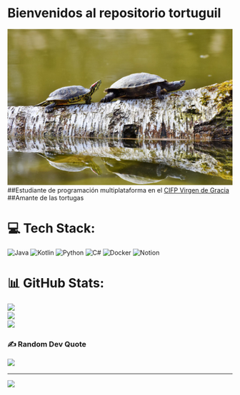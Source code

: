 # Bienvenidos al repositorio tortuguil
![](img/turtle.jpg)
##Estudiante de programación multiplataforma en el [CIFP Virgen de Gracia](https://cifpvirgendegracia.com)
##Amante de las tortugas
# 💻 Tech Stack:
![Java](https://img.shields.io/badge/java-%23ED8B00.svg?style=for-the-badge&logo=java&logoColor=white) ![Kotlin](https://img.shields.io/badge/kotlin-%230095D5.svg?style=for-the-badge&logo=kotlin&logoColor=white) ![Python](https://img.shields.io/badge/python-3670A0?style=for-the-badge&logo=python&logoColor=ffdd54) ![C#](https://img.shields.io/badge/c%23-%23239120.svg?style=for-the-badge&logo=c-sharp&logoColor=white) ![Docker](https://img.shields.io/badge/docker-%230db7ed.svg?style=for-the-badge&logo=docker&logoColor=white) ![Notion](https://img.shields.io/badge/Notion-%23000000.svg?style=for-the-badge&logo=notion&logoColor=white)
# 📊 GitHub Stats:
![](https://github-readme-stats.vercel.app/api?username=Alfreditto&theme=dark&hide_border=false&include_all_commits=true&count_private=true)<br/>
![](https://github-readme-streak-stats.herokuapp.com/?user=Alfreditto&theme=dark&hide_border=false)<br/>
![](https://github-readme-stats.vercel.app/api/top-langs/?username=Alfreditto&theme=dark&hide_border=false&include_all_commits=true&count_private=true&layout=compact)

### ✍️ Random Dev Quote
![](https://quotes-github-readme.vercel.app/api?type=horizontal&theme=tokyonight)

---
[![](https://visitcount.itsvg.in/api?id=Alfreditto&icon=0&color=0)](https://visitcount.itsvg.in)
